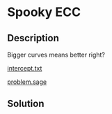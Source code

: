 # Spooky ECC

## Description

Bigger curves means better right?

[intercept.txt](intercept.txt)

[problem.sage](problem.sage)


## Solution
